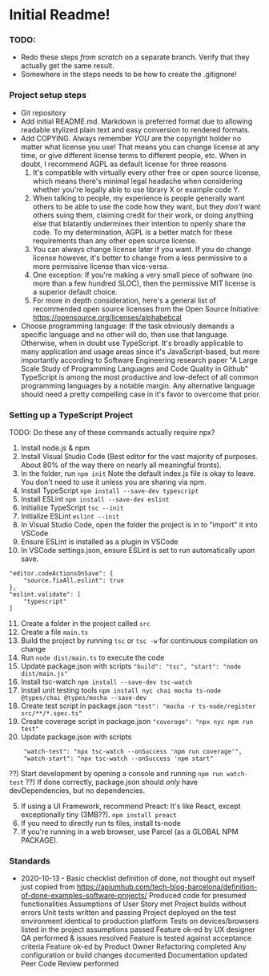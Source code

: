 # Initial Readme!

### TODO:
- Redo these steps *from scratch* on a separate branch. Verify that they actually get the same result.
- Somewhere in the steps needs to be how to create the .gitignore!

### Project setup steps
- Git repository
- Add initial README.md. Markdown is preferred format due to allowing readable stylized plain text and easy conversion to rendered formats.
- Add COPYING. Always remember *YOU* are the copyright holder no matter what license you use! That means you can change license at any time, or give different license terms to different people, etc. When in doubt, I recommend AGPL as default license for three reasons
  1) It's compatible with virtually every other free or open source license, which means there's minimal legal headache when considering whether you're legally able to use library X or example code Y.
  2) When talking to people, my experience is people generally want others to be able to use the code how they want, but they *don't* want others suing them, claiming credit for their work, or doing anything else that blatantly undermines their intention to openly share the code. To my determination, AGPL is a better match for these requirements than any other open source license.
  3) You can always change license later if you want. If you do change license however, it's better to change from a less permissive to a more permissive license than vice-versa.
  4) One exception: If you're making a very small piece of software (no more than a few hundred SLOC), then the permissive MIT license is a superior default choice.
  5) For more in depth consideration, here's a general list of recommended open source licenses from the Open Source Initiative: https://opensource.org/licenses/alphabetical
- Choose programming language: If the task obviously demands a specific language and no other will do, then use that language. Otherwise, when in doubt use TypeScript. It's broadly applicable to many application and usage areas since it's JavaScript-based, but more importantly according to Software Engineering research paper "A Large Scale Study of Programming Languages and Code Quality in Github" TypeScript is among the most productive and low-defect of all common programming languages by a notable margin. Any alternative language should need a pretty compelling case in it's favor to overcome that prior.



### Setting up a TypeScript Project
TODO: Do these any of these commands actually require npx?
1) Install node.js & npm
2) Install Visual Studio Code (Best editor for the vast majority of purposes. About 80% of the way there on nearly all meaningful fronts).
3) In the folder, run `npm init` Note the default index.js file is okay to leave. You don't need to use it unless you are sharing via npm.
4) Install TypeScript `npm install --save-dev typescript`
5) Install ESLint `npm install --save-dev eslint`
6) Initialize TypeScript `tsc --init`
7) Initialize ESLint `eslint --init`
8) In Visual Studio Code, open the folder the project is in to "import" it into VSCode
9) Ensure ESLint is installed as a plugin in VSCode
10) In VSCode settings.json, ensure ESLint is set to run automatically upon save.
```
"editor.codeActionsOnSave": {
    "source.fixAll.eslint": true
},
"eslint.validate": [
    "typescript"
]
```
11) Create a folder in the project called `src`
12) Create a file `main.ts`
13) Build the project by running `tsc` or `tsc -w` for continuous compilation on change
14) Run `node dist/main.ts` to execute the code
15) Update package.json with scripts `"build": "tsc", "start": "node dist/main.js"`
16) Install tsc-watch `npm install --save-dev tsc-watch`
17) Install unit testing tools `npm install nyc chai mocha ts-node @types/chai @types/mocha --save-dev`
18) Create test script in package.json `"test": "mocha -r ts-node/register src/**/*.spec.ts"`
19) Create coverage script in package.json `"coverage": "npx nyc npm run test"`
20) Update package.json with scripts
```
	"watch-test": "npx tsc-watch --onSuccess 'npm run coverage'",
	"watch-start": "npx tsc-watch --onSuccess 'npm start"
```

??) Start development by opening a console and running `npm run watch-test`
??) If done correctly, package.json should *only* have devDependencies, but no dependencies.


5) If using a UI Framework, recommend Preact: It's like React, except exceptionally tiny (3MB??). `npm install preact`
7) If you need to directly run ts files, install ts-node
8) If you're running in a web browser, use Parcel (as a GLOBAL NPM PACKAGE).





### Standards

- 2020-10-13 - Basic checklist definition of done, not thought out myself just copied from
  https://apiumhub.com/tech-blog-barcelona/definition-of-done-examples-software-projects/
    Produced code for presumed functionalities
    Assumptions of User Story met
    Project builds without errors
    Unit tests written and passing
    Project deployed on the test environment identical to production platform
    Tests on devices/browsers listed in the project assumptions passed
    Feature ok-ed by UX designer
    QA performed & issues resolved
    Feature is tested against acceptance criteria
    Feature ok-ed by Product Owner
    Refactoring completed
    Any configuration or build changes documented
    Documentation updated
    Peer Code Review performed
